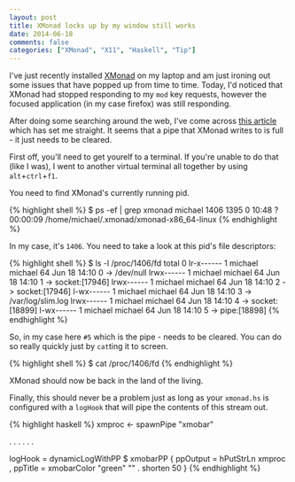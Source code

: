 ```yaml
---
layout: post
title: XMonad locks up by my window still works
date: 2014-06-18
comments: false
categories: ["XMonad", "X11", "Haskell", "Tip"]
---
```


I've just recently installed [XMonad](http://xmonad.org/) on my laptop and am just ironing out some issues that have popped up from time to time. Today, I'd noticed that XMonad had stopped responding to my `mod` key requests, however the focused application (in my case firefox) was still responding.

After doing some searching around the web, I've come across [this article](http://www.haskell.org/haskellwiki/Xmonad/Frequently_asked_questions#XMonad_is_frozen.21) which has set me straight. It seems that a pipe that XMonad writes to is full - it just needs to be cleared.

First off, you'll need to get yourelf to a terminal. If you're unable to do that (like I was), I went to another virtual terminal all together by using `alt`+`ctrl`+`f1`.

You need to find XMonad's currently running pid.

{% highlight shell %}
$ ps -ef | grep xmonad
michael  1406  1395  0 10:48 ?      00:00:09 /home/michael/.xmonad/xmonad-x86_64-linux
{% endhighlight %}

In my case, it's `1406`. You need to take a look at this pid's file descriptors:

{% highlight shell %}
$ ls -l /proc/1406/fd
total 0
lr-x------ 1 michael michael 64 Jun 18 14:10 0 -> /dev/null
lrwx------ 1 michael michael 64 Jun 18 14:10 1 -> socket:[17946]
lrwx------ 1 michael michael 64 Jun 18 14:10 2 -> socket:[17946]
l-wx------ 1 michael michael 64 Jun 18 14:10 3 -> /var/log/slim.log
lrwx------ 1 michael michael 64 Jun 18 14:10 4 -> socket:[18899]
l-wx------ 1 michael michael 64 Jun 18 14:10 5 -> pipe:[18898]
{% endhighlight %}

So, in my case here `#5` which is the pipe - needs to be cleared. You can do so really quickly just by `cat`ting it to screen.

{% highlight shell %}
$ cat /proc/1406/fd
{% endhighlight %}

XMonad should now be back in the land of the living.

Finally, this should never be a problem just as long as your `xmonad.hs` is configured with a `logHook` that will pipe the contents of this stream out.

{% highlight haskell %}
xmproc <- spawnPipe "xmobar"

. . .
. . .

logHook = dynamicLogWithPP $ xmobarPP
         { ppOutput = hPutStrLn xmproc
         , ppTitle = xmobarColor "green" "" . shorten 50
         }
{% endhighlight %}



